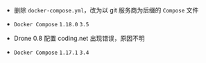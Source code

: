 * 删除 `docker-compose.yml`，改为以 git 服务商为后缀的 `Compose` 文件

* `Docker Compose` `1.18.0` `3.5`

* Drone 0.8 配置 coding.net 出现错误，原因不明

* `Docker Compose` `1.17.1` `3.4`
